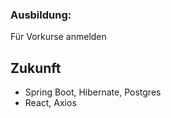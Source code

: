 
### Ausbildung:

Für Vorkurse anmelden



## Zukunft

- Spring Boot, Hibernate, Postgres
- React, Axios

